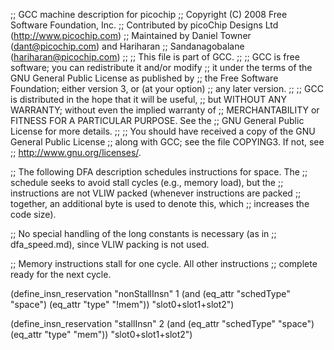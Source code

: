 ;; GCC machine description for picochip
;; Copyright (C) 2008 Free Software Foundation, Inc.
;; Contributed by picoChip Designs Ltd (http://www.picochip.com)
;; Maintained by Daniel Towner (dant@picochip.com) and Hariharan
;; Sandanagobalane (hariharan@picochip.com)
;;
;; This file is part of GCC.
;;
;; GCC is free software; you can redistribute it and/or modify
;; it under the terms of the GNU General Public License as published by
;; the Free Software Foundation; either version 3, or (at your option)
;; any later version.
;;
;; GCC is distributed in the hope that it will be useful,
;; but WITHOUT ANY WARRANTY; without even the implied warranty of
;; MERCHANTABILITY or FITNESS FOR A PARTICULAR PURPOSE.  See the
;; GNU General Public License for more details.
;;
;; You should have received a copy of the GNU General Public License
;; along with GCC; see the file COPYING3.  If not, see
;; <http://www.gnu.org/licenses/>.

;; The following DFA description schedules instructions for space.  The
;; schedule seeks to avoid stall cycles (e.g., memory load), but the
;; instructions are not VLIW packed (whenever instructions are packed
;; together, an additional byte is used to denote this, which
;; increases the code size).

;; No special handling of the long constants is necessary (as in
;; dfa_speed.md), since VLIW packing is not used.

;; Memory instructions stall for one cycle.  All other instructions
;; complete ready for the next cycle.

(define_insn_reservation "nonStallInsn" 1
  (and (eq_attr "schedType" "space")
       (eq_attr "type" "!mem"))
  "slot0+slot1+slot2")

(define_insn_reservation "stallInsn" 2
  (and (eq_attr "schedType" "space")
       (eq_attr "type" "mem"))
  "slot0+slot1+slot2")
